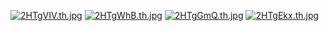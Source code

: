 [![2HTgVIV.th.jpg](https://iili.io/2HTgVIV.th.jpg)](https://freeimage.host/i/2HTgVIV) [![2HTgWhB.th.jpg](https://iili.io/2HTgWhB.th.jpg)](https://freeimage.host/i/2HTgWhB) [![2HTgGmQ.th.jpg](https://iili.io/2HTgGmQ.th.jpg)](https://freeimage.host/i/2HTgGmQ) [![2HTgEkx.th.jpg](https://iili.io/2HTgEkx.th.jpg)](https://freeimage.host/i/2HTgEkx)